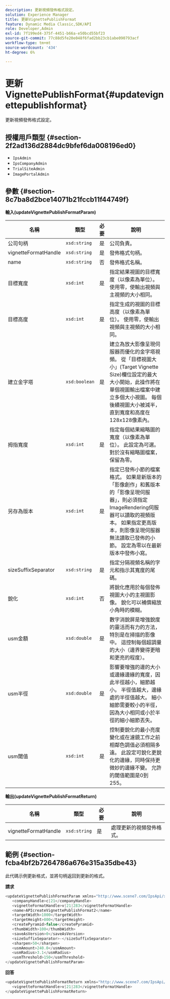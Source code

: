 ```yaml
---
description: 更新視頻發佈格式設定。
solution: Experience Manager
title: 更新VignettePublishFormat
feature: Dynamic Media Classic,SDK/API
role: Developer,Admin
exl-id: 7f199ed4-375f-4451-b66a-e50bcd55bf23
source-git-commit: 77c88d5fe20e048f6fad2bb23cb1abe090793acf
workflow-type: tm+mt
source-wordcount: '434'
ht-degree: 6%

---
```


# 更新VignettePublishFormat{#updatevignettepublishformat}

更新視頻發佈格式設定。

## 授權用戶類型 {#section-2f2ad136d2884dc9bfef6da008196ed0}

* `IpsAdmin`
* `IpsCompanyAdmin`
* `TrialSiteAdmin`
* `ImagePortalAdmin`

## 參數 {#section-8c7ba8d2bce14071b21fccb11f44749f}

**輸入(updateVignettePublishFormatParam)**

| 名稱 | 類型 | 必要 | 說明 |
|---|---|---|---|
| 公司句柄 | `xsd:string` | 是 | 公司負責。 |
| vignetteFormatHandle | `xsd:string` | 是 | 發佈格式句柄。 |
| name | `xsd:string` | 否 | 發佈格式名稱。 |
| 目標寬度 | `xsd:int` | 是 | 指定結果視圖的目標寬度（以像素為單位）。 使用零，使輸出視頻與主視頻的大小相同。 |
| 目標高度 | `xsd:int` | 是 | 指定生成的視圖的目標高度（以像素為單位）。 使用零，使輸出視頻與主視頻的大小相同。 |
| 建立金字塔 | `xsd:boolean` | 是 | 建立為放大影像呈現伺服器而優化的金字塔視頻。 從「目標視圖大小」(Target Vignette Size)欄位設定的最大大小開始，此操作將在單個視圖輸出檔案中建立多個大小視圖。 每個後續視圖大小被減半，直到寬度和高度在128x128像素內。 |
| 拇指寬度 | `xsd:int` | 是 | 指定每個結果縮略圖的寬度（以像素為單位）。 此設定為可選。 對於沒有縮略圖檔案，保留為零。 |
| 另存為版本 | `xsd:int` | 是 | 指定已發佈小節的檔案格式。 如果是新版本的「影像創作」和舊版本的「影像呈現伺服器」，則必須指定ImageRendering伺服器可以讀取的視頻版本。 如果指定更高版本，則影像呈現伺服器無法讀取已發佈的小節。 設定為零以在最新版本中發佈小寫。 |
| sizeSuffixSeparator | `xsd:string` | 是 | 指定分隔視頻名稱的字元和指示其寬度的尾碼。 |
| 銳化 | `xsd:int` | 否 | 將銳化應用於每個發佈視圖大小的主視圖影像。 銳化可以補償縮放小角時的模糊。 |
| usm金額 | `xsd:double` | 是 | 數字消銳屏是增強銳度的靈活而有力的方法，特別是在掃描的影像中。 這控制每個超調量的大小（邊界變得更暗和更亮的程度）。 |
| usm半徑 | `xsd:double` | 是 | 影響要增強的邊的大小或邊緣邊緣的寬度，因此半徑越小，細節越小。 半徑值越大，邊緣處的半徑值越大。 細小細節需要較小的半徑，因為大小相同或小於半徑的細小細節丟失。 |
| usm閾值 | `xsd:int` | 是 | 控制要銳化的最小亮度變化或在濾鏡工作之前相鄰色調值必須相隔多遠。 此設定可銳化更銳化的邊緣，同時保持更微妙的邊緣不變。 允許的閾值範圍是0到255。 |

**輸出(updateVignettePublishFormatReturn)**

| 名稱 | 類型 | 必要 | 說明 |
|---|---|---|---|
| vignetteFormatHandle | `xsd:string` | 是 | 處理更新的視頻發佈格式。 |

## 範例 {#section-fcba4bf2b7264786a676e315a35dbe43}

此代碼示例更新格式，並將句柄返回到更新的格式。

**請求**

```java
<updateVignettePublishFormatParam xmlns="http://www.scene7.com/IpsApi/xsd/2008-01-15">
   <companyHandle>c|21</companyHandle>
   <vignetteFormatHandle>v|21|283</vignetteFormatHandle>
   <name>APIcreateVignettePublishFormat2</name>
   <targetWidth>1000</targetWidth>
   <targetHeight>800</targetHeight>
   <createPyramid>false</createPyramid>
   <thumbWidth>100</thumbWidth>
   <saveAsVersion>0</saveAsVersion>
   <sizeSuffixSeparator>-</sizeSuffixSeparator>
   <sharpen>50</sharpen>
   <usmAmount>240.0</usmAmount>
   <usmRadius>3.1</usmRadius>
   <usmThreshold>150</usmThreshold>
</updateVignettePublishFormatParam>
```

**回答**

```java
<updateVignettePublishFormatReturn xmlns="http://www.scene7.com/IpsApi/xsd/2008-01-15">
   <vignetteFormatHandle>v|21|283</vignetteFormatHandle>
</updateVignettePublishFormatReturn>
```
